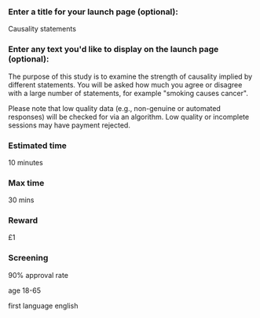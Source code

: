 ### Enter a title for your launch page (optional):

Causality statements

### Enter any text you'd like to display on the launch page (optional):

The purpose of this study is to examine the strength of causality implied by different statements. You will be asked how much you agree or disagree with a large number of statements, for example "smoking causes cancer". 

Please note that low quality data (e.g., non-genuine or automated responses) will be checked for via an algorithm. Low quality or incomplete sessions may have payment rejected. 

### Estimated time

10 minutes

### Max time

30 mins

### Reward

£1

### Screening

90% approval rate

age 18-65

first language english
